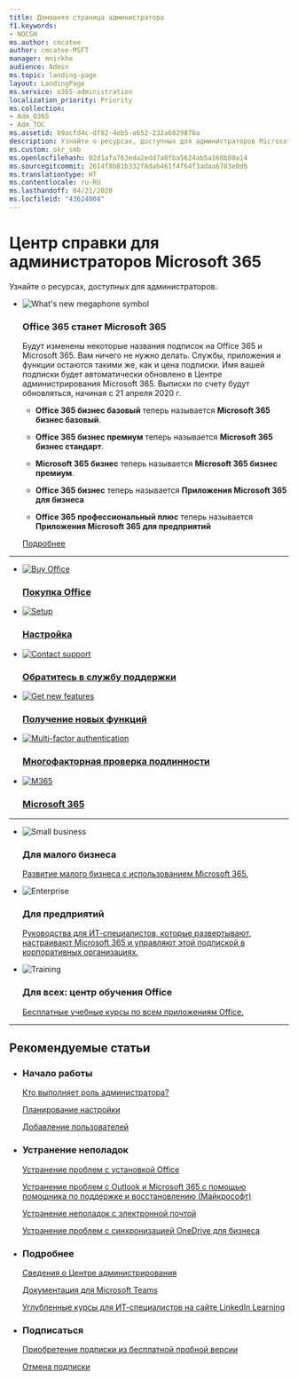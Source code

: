 ```yaml
---
title: Домашняя страница администратора
f1.keywords:
- NOCSH
ms.author: cmcatee
author: cmcatee-MSFT
manager: mnirkhe
audience: Admin
ms.topic: landing-page
layout: LandingPage
ms.service: o365-administration
localization_priority: Priority
ms.collection:
- Adm_O365
- Adm_TOC
ms.assetid: b9acfd4c-df82-4eb5-a652-232a6829870a
description: Узнайте о ресурсах, доступных для администраторов Microsoft 365.
ms.custom: okr_smb
ms.openlocfilehash: 02d1afa763eda2edd7a0fba5624ab5a168b80a14
ms.sourcegitcommit: 2614f8b81b332f8dab461f4f64f3adaa6703e0d6
ms.translationtype: HT
ms.contentlocale: ru-RU
ms.lasthandoff: 04/21/2020
ms.locfileid: "43624004"
---
```

# <a name="microsoft-365-admin-help-center"></a>Центр справки для администраторов Microsoft 365

Узнайте о ресурсах, доступных для администраторов.

<ul class="panelContent cardsJ">
    <li>
        <div class="cardSize">
            <div class="cardPadding">
                <div class="card">
                    <div class="cardImageOuter">
                        <div class="cardImage">
                            <img src="https://docs.microsoft.com/office/media/icons/whats-new-megaphone-blue.svg" alt="What's new megaphone symbol" />
                        </div>
                    </div>
                    <div class="cardText">
                        <h3>Office 365 станет Microsoft 365</h3>
                        <p>Будут изменены некоторые названия подписок на Office 365 и Microsoft 365. Вам ничего не нужно делать. Службы, приложения и функции остаются такими же, как и цена подписки. Имя вашей подписки будет автоматически обновлено в Центре администрирования Microsoft 365. Выписки по счету будут обновляться, начиная с 21 апреля 2020 г.</p>
                        <ul>
                            <li><p><b>Office 365 бизнес базовый</b> теперь называется <b>Microsoft 365 бизнес базовый</b>.</p></li>
                            <li><p><b>Office 365 бизнес премиум</b> теперь называется <b>Microsoft 365 бизнес стандарт</b>.</p></li>
                            <li><p><b>Microsoft 365 бизнес</b> теперь называется <b>Microsoft 365 бизнес премиум</b>.</p></li>
                            <li><p><b>Office 365 бизнес</b> теперь называется <b>Приложения Microsoft 365 для бизнеса</b></p></li>
                            <li><p><b>Office 365 профессиональный плюс</b> теперь называется <b>Приложения Microsoft 365 для предприятий</b></p></li>
                        </ul>
                        <p><a href="https://go.microsoft.com/fwlink/?linkid=2120533">Подробнее</a></p>
                    </div>
                </div>
            </div>
        </div>
    </li>
</ul>

---

<ul class="panelContent cardsFTitle">
    <li>
        <a href="https://products.office.com/compare-all-microsoft-office-products?tab=2">
        <div class="cardSize">
            <div class="cardPadding">
                <div class="card">
                    <div class="cardImageOuter">
                        <div class="cardImage">
                            <img src="https://docs.microsoft.com/office/media/icons/sign-up-blue.svg" alt="Buy Office" />
                        </div>
                    </div>
                    <div class="cardText">
                        <h3>Покупка Office</h3>
                    </div>
                </div>
            </div>
        </div>
        </a>
    </li>
    <li>
        <a href="setup/setup.md">
        <div class="cardSize">
            <div class="cardPadding">
                <div class="card">
                    <div class="cardImageOuter">
                        <div class="cardImage">
                            <img src="https://docs.microsoft.com/office/media/icons/get-started-blue.svg" alt="Setup" />
                        </div>
                    </div>
                    <div class="cardText">
                        <h3>Настройка</h3>
                    </div>
                </div>
            </div>
        </div>
        </a>
    </li>
    <li>
        <a href="contact-support-for-business-products.md">
        <div class="cardSize">
            <div class="cardPadding">
                <div class="card">
                    <div class="cardImageOuter">
                        <div class="cardImage">
                            <img src="https://docs.microsoft.com/office/media/icons/headset-blue.svg" alt="Contact support" />
                        </div>
                    </div>
                    <div class="cardText">
                        <h3>Обратитесь в службу поддержки</h3>
                    </div>
                </div>
            </div>
        </div>
        </a>
    </li>
    <li>
        <a href="/office365/admin/manage/stay-on-top-of-updates/">
        <div class="cardSize">
            <div class="cardPadding">
                <div class="card">
                    <div class="cardImageOuter">
                        <div class="cardImage">
                            <img src="https://docs.microsoft.com/office/media/icons/radar-blue.svg" alt="Get new features" />
                        </div>
                    </div>
                    <div class="cardText">
                        <h3>Получение новых функций</h3>
                    </div>
                </div>
            </div>
        </div>
        </a>
    </li>
    <li>
        <a href="security-and-compliance/set-up-multi-factor-authentication.md">
        <div class="cardSize">
            <div class="cardPadding">
                <div class="card">
                    <div class="cardImageOuter">
                        <div class="cardImage">
                            <img src="https://docs.microsoft.com/office/media/icons/authentication.svg" alt="Multi-factor authentication" />
                        </div>
                    </div>
                    <div class="cardText">
                        <h3>Многофакторная проверка подлинности</h3>
                    </div>
                </div>
            </div>
        </div>
        </a>
    </li>
    <li>
        <a href="https://docs.microsoft.com/microsoft-365">
        <div class="cardSize">
            <div class="cardPadding">
                <div class="card">
                    <div class="cardImageOuter">
                        <div class="cardImage">
                            <img src="https://docs.microsoft.com/office/media/icons/caret-right-blue.svg" alt="M365" />
                        </div>
                    </div>
                    <div class="cardText">
                        <h3>Microsoft 365</h3>
                    </div>
                </div>
            </div>
        </div>
        </a>
    </li>
</ul>

---

<ul class="panelContent cardsF">
    <li>
        <div class="cardSize">
            <div class="cardPadding">
                <div class="card">
                    <div class="cardImageOuter">
                        <div class="cardImage">
                            <img src="https://docs.microsoft.com/office/media/icons/small-business-blue.svg" alt="Small business" />
                        </div>
                    </div>
                    <div class="cardText">
                        <h3>Для малого бизнеса</h3>
                        <p><a href="/office365/smallbusiness/build-your-small-business/build-your-small-business" target="_blank">Развитие малого бизнеса с использованием Microsoft 365.</a></p>
                    </div>
                </div>
            </div>
        </div>
    </li>
    <li>
        <div class="cardSize">
            <div class="cardPadding">
                <div class="card">
                    <div class="cardImageOuter">
                        <div class="cardImage">
                            <img src="https://docs.microsoft.com/office/media/icons/on-premises-blue.svg" alt="Enterprise" />
                        </div>
                    </div>
                    <div class="cardText">
                        <h3>Для предприятий</h3>
                        <p><a href="https://docs.microsoft.com/Office365/Enterprise/">Руководства для ИТ-специалистов, которые развертывают, настраивают Microsoft 365 и управляют этой подпиской в корпоративных организациях.</a></p>
                    </div>
                </div>
            </div>
        </div>
    </li>
    <li>
        <div class="cardSize">
            <div class="cardPadding">
                <div class="card">
                    <div class="cardImageOuter">
                        <div class="cardImage">
                            <img src="https://docs.microsoft.com/office/media/icons/education-tutorial-blue.svg" alt="Training" />
                        </div>
                    </div>
                    <div class="cardText">
                        <h3>Для всех: центр обучения Office</h3>
                        <p><a href="https://go.microsoft.com/fwlink/?linkid=124250">Бесплатные учебные курсы по всем приложениям Office.</a></p>
                    </div>
                </div>
            </div>
        </div>
    </li>
</ul>

---

<h2>Рекомендуемые статьи</h2>
<ul class="panelContent cardsW">
    <li>
        <div class="cardSize">
            <div class="cardPadding">
                <div class="card">
                    <div class="cardText">
                        <h3>Начало работы</h3>
                        <p><a href="admin-overview/admin-overview.md">Кто выполняет роль администратора?</a></p>
                        <p><a href="setup/plan-your-setup.md">Планирование настройки</a></p>
                        <p><a href="add-users/add-users.md">Добавление пользователей</a></p>
                    </div>
                </div>
            </div>
        </div>
    </li>
    <li>
        <div class="cardSize">
            <div class="cardPadding">
                <div class="card">
                    <div class="cardText">
                        <h3>Устранение неполадок</h3>
                        <p><a href="https://go.microsoft.com/fwlink/?linkid=522692">Устранение проблем с установкой Office</a></p>
                        <p><a href="https://diagnostics.outlook.com/">Устранение проблем с Outlook и Microsoft 365 с помощью помощника по поддержке и восстановлению (Майкрософт)</a></p>
                        <p><a href="https://docs.microsoft.com/office365/troubleshoot/troubleshooting/troubleshoot-email-issues">Устранение неполадок с электронной почтой</a></p>
                        <p><a href="https://go.microsoft.com/fwlink/?linkid=866431">Устранение проблем с синхронизацией OneDrive для бизнеса</a></p>
                    </div>
                </div>
            </div>
        </div>
    </li>
    <li>
        <div class="cardSize">
            <div class="cardPadding">
                <div class="card">
                    <div class="cardText">
                        <h3>Подробнее</h3>
                        <p><a href="admin-overview/about-the-admin-center.md">Сведения о Центре администрирования</a></p>
                        <p><a href="https://docs.microsoft.com/MicrosoftTeams/Microsoft-Teams">Документация для Microsoft Teams</a></p>
                        <p><a href="https://go.microsoft.com/fwlink/?linkid=853063">Углубленные курсы для ИТ-специалистов на сайте LinkedIn Learning</a></p>
                    </div>
                </div>
            </div>
        </div>
    </li>
    <li>
        <div class="cardSize">
            <div class="cardPadding">
                <div class="card">
                    <div class="cardText">
                        <h3>Подписаться</h3>
                        <p><a href="../commerce/buy-a-subscription-from-your-free-trial.md">Приобретение подписки из бесплатной пробной версии</a></p>
                        <p><a href="../commerce/subscriptions/cancel-your-subscription.md">Отмена подписки</a></p>
                    </div>
                </div>
            </div>
        </div>
    </li>
</ul>